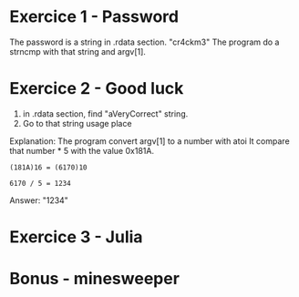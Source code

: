# Exercice 1 - Password

The password is a string in .rdata section. "cr4ckm3"
The program do a strncmp with that string and argv[1].

# Exercice 2 - Good luck

1. in .rdata section, find "aVeryCorrect" string.
2. Go to that string usage place

Explanation:
The program convert argv[1] to a number with atoi
It compare that number * 5 with the value 0x181A.

`(181A)16 = (6170)10`

`6170 / 5 = 1234`

Answer: "1234"

# Exercice 3 - Julia



# Bonus - minesweeper
